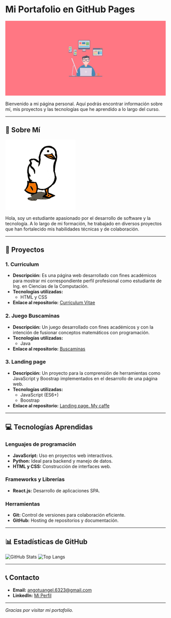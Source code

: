 # Mi Portafolio en GitHub Pages

![Imagen de programación](media/coding.jpg "Imagen de presentación")

Bienvenido a mi página personal. Aquí podrás encontrar información sobre mí, mis proyectos y las tecnologías que he aprendido a lo largo del curso.

---

## 🌟 Sobre Mí

![Duck dance](media/duckdance.gif "GIF Duck dance")

Hola, soy un estudiante apasionado por el desarrollo de software y la tecnología. A lo largo de mi formación, he trabajado en diversos proyectos que han fortalecido mis habilidades técnicas y de colaboración.

---

## 🚀 Proyectos

### 1. **Curriculum**
- **Descripción:** Es una página web desarrollado con fines académicos para mostrar mi correspondiente perfil profesional como estudiante de Ing. en Ciencias de la Computación.
- **Tecnologías utilizadas:** 
  - HTML y CSS
- **Enlace al repositorio:** [Curriculum Vitae](https://github.com/Kenkyo1/curriculum.git)

### 2. **Juego Buscaminas**
- **Descripción:** Un juego desarrollado con fines académicos y con la intención de fusionar conceptos matemáticos con programación.
- **Tecnologías utilizadas:**
  - Java
- **Enlace al repositorio:** [Buscaminas](https://github.com/Kenkyo1/ProyectoBuscaminas.git)

### 3. **Landing page**
- **Descripción:** Un proyecto para la comprensión de herramientas como JavaScript y Boostrap implementados en el desarrollo de una página web.
- **Tecnologías utilizadas:**
  - JavaScript (ES6+)
  - Boostrap
- **Enlace al repositorio:** [Landing page. My caffe](https://github.com/Kenkyo1/landing.git)

---

## 💻 Tecnologías Aprendidas

### Lenguajes de programación
- **JavaScript:** Uso en proyectos web interactivos.
- **Python:** Ideal para backend y manejo de datos.
- **HTML y CSS:** Construcción de interfaces web.

### Frameworks y Librerías
- **React.js:** Desarrollo de aplicaciones SPA.

### Herramientas
- **Git:** Control de versiones para colaboración eficiente.
- **GitHub:** Hosting de repositorios y documentación.

---

## 📊 Estadísticas de GitHub

![GitHub Stats](https://github-readme-stats.vercel.app/api?username=Kenkyo1&show_icons=true&theme=radical)
![Top Langs](https://github-readme-stats.vercel.app/api/top-langs/?username=Kenkyo1&layout=compact&theme=radical)

---

## 📞 Contacto

- **Email:** [angotuangel.6323@gmail.com](angotuangel.6323@gmail.com)
- **LinkedIn:** [Mi Perfil](linkedin.com/in/angel-gómez-tumbaco-4634a327a)

---

_Gracias por visitar mi portafolio._

